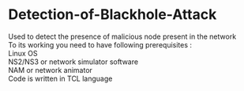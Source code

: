 # Detection-of-Blackhole-Attack
Used to detect the presence of malicious node present in the network</br>
To its working you need to have following prerequisites :</br>
Linux OS</br>
NS2/NS3 or network simulator software</br>
NAM or network animator</br>
Code is written in TCL language
